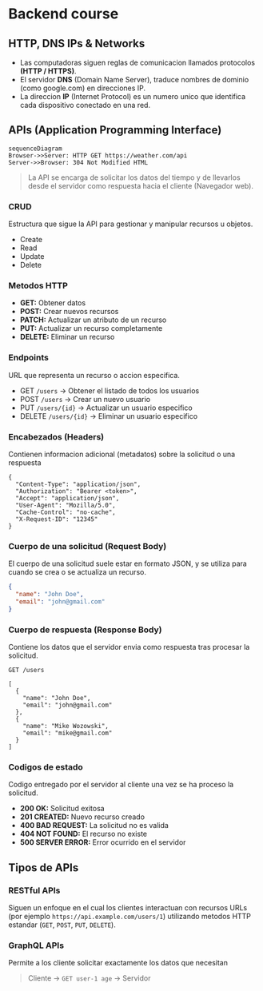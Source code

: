 # Backend course

## HTTP, DNS IPs & Networks

- Las computadoras siguen reglas de comunicacion llamados protocolos __(HTTP / HTTPS)__.
- El servidor __DNS__ (Domain Name Server), traduce nombres de dominio (como google.com) en direcciones IP.
- La direccion __IP__ (Internet Protocol) es un numero unico que identifica cada dispositivo conectado en una red.

## APIs (Application Programming Interface)

```mermaid
sequenceDiagram
Browser->>Server: HTTP GET https://weather.com/api
Server->>Browser: 304 Not Modified HTML
```

> La API se encarga de solicitar los datos del tiempo y de llevarlos desde el servidor como respuesta hacia el cliente (Navegador web).

### CRUD

Estructura que sigue la API para gestionar y manipular recursos u objetos.

- Create
- Read
- Update
- Delete

### Metodos HTTP

- __GET:__ Obtener datos
- __POST:__ Crear nuevos recursos
- __PATCH:__ Actualizar un atributo de un recurso
- __PUT:__ Actualizar un recurso completamente
- __DELETE:__ Eliminar un recurso

### Endpoints

URL que representa un recurso o accion especifica.

- GET `/users` -> Obtener el listado de todos los usuarios
- POST `/users` -> Crear un nuevo usuario
- PUT `/users/{id}` -> Actualizar un usuario especifico
- DELETE `/users/{id}` -> Eliminar un usuario especifico

### Encabezados (Headers)

Contienen informacion adicional (metadatos) sobre la solicitud o una respuesta

```http
{
  "Content-Type": "application/json",
  "Authorization": "Bearer <token>",
  "Accept": "application/json",
  "User-Agent": "Mozilla/5.0",
  "Cache-Control": "no-cache",
  "X-Request-ID": "12345"
}
```

### Cuerpo de una solicitud (Request Body)

El cuerpo de una solicitud suele estar en formato JSON, y se utiliza para cuando se crea o se actualiza un recurso.

```json
{
  "name": "John Doe",
  "email": "john@gmail.com"
}
```

### Cuerpo de respuesta (Response Body)

Contiene los datos que el servidor envia como respuesta tras procesar la solicitud.

```http
GET /users

[
  {
    "name": "John Doe",
    "email": "john@gmail.com"
  },
  {
    "name": "Mike Wozowski",
    "email": "mike@gmail.com"
  }
]
```

### Codigos de estado

Codigo entregado por el servidor al cliente una vez se ha proceso la solicitud.

- __200 OK:__ Solicitud exitosa
- __201 CREATED:__ Nuevo recurso creado
- __400 BAD REQUEST:__ La solicitud no es valida
- __404 NOT FOUND:__ El recurso no existe
- __500 SERVER ERROR:__ Error ocurrido en el servidor

## Tipos de APIs

### RESTful APIs

Siguen un enfoque en el cual los clientes interactuan con recursos URLs (por ejemplo `https://api.example.com/users/1`) utilizando metodos HTTP estandar (`GET`, `POST`, `PUT`, `DELETE`).

### GraphQL APIs

Permite a los cliente solicitar exactamente los datos que necesitan

> Cliente -> `GET user-1 age` -> Servidor
